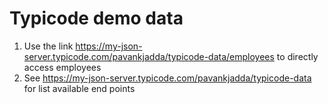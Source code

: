 # Typicode demo data
1. Use the link https://my-json-server.typicode.com/pavankjadda/typicode-data/employees to directly access employees
2. See https://my-json-server.typicode.com/pavankjadda/typicode-data for list available end points
